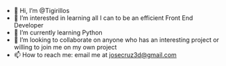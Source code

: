 - 👋 Hi, I’m @Tigirillos
- 👀 I’m interested in learning all I can to be an efficient Front End Developer
- 🌱 I’m currently learning Python
- 💞️ I’m looking to collaborate on anyone who has an interesting project or willing to join me on my own project
- 📫 How to reach me: email me at josecruz3d@gmail.com

<!---
Tigirillos/Tigirillos is a ✨ special ✨ repository because its `README.md` (this file) appears on your GitHub profile.
You can click the Preview link to take a look at your changes.
--->

